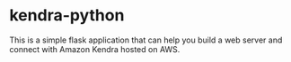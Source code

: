 # kendra-python
This is a simple flask application that can help you build a web server and connect with Amazon Kendra hosted on AWS.

